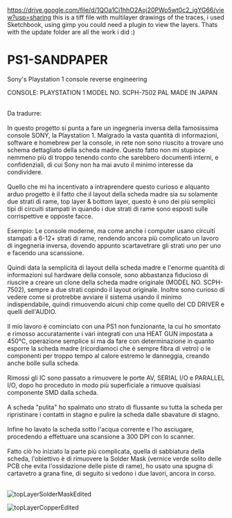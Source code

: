 https://drive.google.com/file/d/1QOa1Ci1hhO2Aoj20PWo5wt0c2_igYG66/view?usp=sharing
this is a tiff file with multilayer drawings of the traces, i used Sketchbook, using gimp you could need a plugin to view the layers. Thats with the update folder are all the work i did :)



# PS1-SANDPAPER
Sony's Playstation 1 console reverse engineering

CONSOLE: PLAYSTATION 1
MODEL NO. SCPH-7502  PAL
MADE IN JAPAN

<br>
Da tradurre:
<br>
<br>
In questo progetto si punta a fare un ingegneria inversa della famosissima console SONY, la Playstation 1.
Malgrado la vasta quantità di informazioni, software e homebrew per la console, in rete non sono riuscito a trovare uno schema dettagliato della scheda madre.
Questo fatto non mi stupisce nemmeno più di troppo tenendo conto che sarebbero documenti interni, e confidenziali, di cui Sony non ha mai avuto il minimo interesse da condividere.
<br><br>
Quello che mi ha incentivato a intraprendere questo curioso e alquanto arduo progetto è il fatto che il layout della scheda madre sia su solamente due strati di rame, top layer & bottom layer, questo è uno dei più semplici tipi di circuiti stampati in quando i due strati di rame sono esposti sulle corrispettive e opposte facce. 
<br><br>
Esempio: Le console moderne, ma come anche i computer usano circuiti stampati a 6-12+ strati di rame, rendendo ancora più complicato un lavoro di ingegneria inversa, dovendo appunto scartavetrare gli strati uno per uno e facendo una scanssione.
<br><br>
Quindi data la semplicità di layout della scheda madre e l'enorme quantità di informazioni sul hardware della console, sono abbastanza fiducioso di riuscire a creare un clone della scheda madre originale (MODEL NO. SCPH-7502), sempre a due strati copindo il layout originale. Inoltre sono curioso di vedere come si protrebbe avviare il sistema usando il minimo indispendabile, quindi rimuovendo alcuni chip come quello del CD DRIVER e quelli dell'AUDIO.
<br><br>
Il mio lavoro è cominciato con una PS1 non funzionante, la cui ho smontato e rimosso accuratamente i vari integrati con una HEAT GUN impostata a 450°C, operazione semplice si ma da fare con determinazione in quanto esporre la scheda madre (ricordiamoci che è sempre fibra di vetro) o le componenti per troppo tempo al calore estremo le danneggia, creando anche bolle sulla scheda.
<br><br>
Rimossi gli IC sono passato a rimuovere le porte AV, SERIAL I/O e PARALLEL I/O, dopo ho proceduto in modo più superficiale a rimuove qualsiasi componente SMD dalla scheda.
<br><br>
A scheda "pulita" ho spalmato uno strato di flussante su tutta la scheda per ripristinare i contatti in stagno e pulire la scheda dalle sbavature di stagno.
<br><br>
Infine ho lavato la scheda sotto l'acqua corrente e l'ho asciugare, procedendo a effettuare una scansione a 300 DPI con lo scanner.
<br><br>
Fatto ciò ho iniziato la parte più complicata, quella di sabbiatura della scheda, l'obiettivo è di rimuovere la Solder Mask (vernice verde solito delle PCB che evita l'ossidazione delle piste di rame), ho usato una spugna di cartavetro a grana fine, di seguito si vedono i due lavori, ancora in corso.
<br><br>

![topLayerSolderMaskEdited](https://github.com/Lawrence090823/PS1-SANDSTORM/assets/163355889/4cb0356b-e455-4b37-90b1-d621e80ffa62)

![topLayerCopperEdited](https://github.com/Lawrence090823/PS1-SANDSTORM/assets/163355889/e02c0fe5-1a67-4c00-b6d9-0142c7aefc99)

